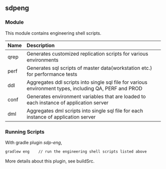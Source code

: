## sdpeng

### Module

This module contains engineering shell scripts.

| Name | Description                                                                                            |
|:-----|:-------------------------------------------------------------------------------------------------------|
| qrep | Generates customized replication scripts for various environments                                      |
| perf | Generates sql scripts of master data(workstation etc.) for performance tests                           |
| ddl  | Aggregates ddl scripts into single sql file for various environment types, including QA, PERF and PROD |
| conf | Generates environment variables that are loaded to each instance of application server                 |
| dml  | Aggregates dml scripts into single sql file for each instance of application server                    |

### Running Scripts

With gradle plugin *sdp-eng*,
```bash
gradlew eng    // run the engineering shell scripts listed above
```

More details about this plugin, see buildSrc.
